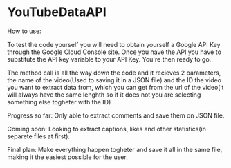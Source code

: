 # YouTubeDataAPI

How to use:

To test the code yourself you will need to obtain yourself a Google API Key through the Google Cloud Console site.
Once you have the API you have to substitute the API key variable to your API Key.
You're then ready to go.

The method call is all the way down the code and it recieves 2 parameters, the name of the video(Used to saving it in a JSON file)
and the ID the video you want to extract data from, which you can get from the url of the video(it will always have the same lenghth so if it does not you are selecting something else togheter with the ID)

Progress so far:
Only able to extract comments and save them on JSON file.

Coming soon:
Looking to extract captions, likes and other statistics(in separete files at first).

Final plan:
Make everything happen togheter and save it all in the same file, making it the easiest possible for the user.
